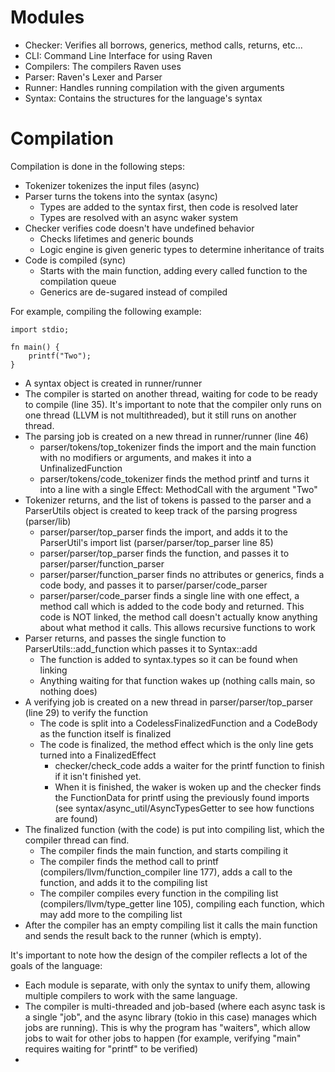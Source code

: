 # Modules

- Checker: Verifies all borrows, generics, method calls, returns, etc...
- CLI: Command Line Interface for using Raven
- Compilers: The compilers Raven uses
- Parser: Raven's Lexer and Parser
- Runner: Handles running compilation with the given arguments
- Syntax: Contains the structures for the language's syntax

# Compilation

Compilation is done in the following steps:
- Tokenizer tokenizes the input files (async)
- Parser turns the tokens into the syntax (async)
  - Types are added to the syntax first, then code is resolved later
  - Types are resolved with an async waker system
- Checker verifies code doesn't have undefined behavior
  - Checks lifetimes and generic bounds
  - Logic engine is given generic types to determine inheritance of traits
- Code is compiled (sync)
  - Starts with the main function, adding every called function to the compilation queue
  - Generics are de-sugared instead of compiled

For example, compiling the following example:

```
import stdio;

fn main() {
    printf("Two");
}
```

- A syntax object is created in runner/runner
- The compiler is started on another thread, waiting for code to be ready to compile (line 35). It's important to note that the compiler only runs on one thread (LLVM is not multithreaded), but it still runs on another thread.
- The parsing job is created on a new thread in runner/runner (line 46)
  - parser/tokens/top_tokenizer finds the import and the main function with no modifiers or arguments, and makes it into a UnfinalizedFunction
  - parser/tokens/code_tokenizer finds the method printf and turns it into a line with a single Effect: MethodCall with the argument "Two"
- Tokenizer returns, and the list of tokens is passed to the parser and a ParserUtils object is created to keep track of the parsing progress (parser/lib)
  - parser/parser/top_parser finds the import, and adds it to the ParserUtil's import list (parser/parser/top_parser line 85)
  - parser/parser/top_parser finds the function, and passes it to parser/parser/function_parser
  - parser/parser/function_parser finds no attributes or generics, finds a code body, and passes it to parser/parser/code_parser
  - parser/parser/code_parser finds a single line with one effect, a method call which is added to the code body and returned. This code is NOT linked, the method call doesn't actually know anything about what method it calls. This allows recursive functions to work
- Parser returns, and passes the single function to ParserUtils::add_function which passes it to Syntax::add
  - The function is added to syntax.types so it can be found when linking
  - Anything waiting for that function wakes up (nothing calls main, so nothing does)
- A verifying job is created on a new thread in parser/parser/top_parser (line 29) to verify the function
  - The code is split into a CodelessFinalizedFunction and a CodeBody as the function itself is finalized
  - The code is finalized, the method effect which is the only line gets turned into a FinalizedEffect
    - checker/check_code adds a waiter for the printf function to finish if it isn't finished yet.
    - When it is finished, the waker is woken up and the checker finds the FunctionData for printf using the previously found imports (see syntax/async_util/AsyncTypesGetter to see how functions are found)
- The finalized function (with the code) is put into compiling list, which the compiler thread can find.
  - The compiler finds the main function, and starts compiling it
  - The compiler finds the method call to printf (compilers/llvm/function_compiler line 177), adds a call to the function, and adds it to the compiling list
  - The compiler compiles every function in the compiling list (compilers/llvm/type_getter line 105), compiling each function, which may add more to the compiling list
- After the compiler has an empty compiling list it calls the main function and sends the result back to the runner (which is empty).

It's important to note how the design of the compiler reflects a lot of the goals of the language:
- Each module is separate, with only the syntax to unify them, allowing multiple compilers to work with the same language.
- The compiler is multi-threaded and job-based (where each async task is a single "job", and the async library (tokio in this case) manages which jobs are running). This is why the program has "waiters", which allow jobs to wait for other jobs to happen (for example, verifying "main" requires waiting for "printf" to be verified)
- 